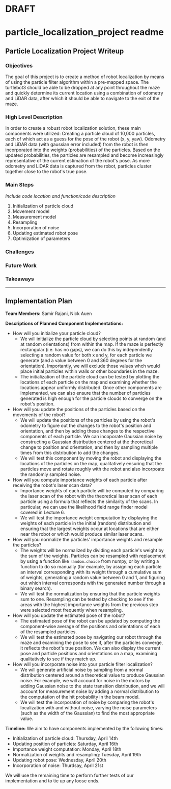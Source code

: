 # **DRAFT**
# particle_localization_project readme

## Particle Localization Project Writeup
### Objectives
The goal of this project is to create a method of robot localization by means of using the particle filter algorithm within a pre-mapped space. The turtlebot3 should be able to be dropped at any point throughout the maze and quickly determine its current location using a combination of odometry and LiDAR data, after which it should be able to navigate to the exit of the maze. 

### High Level Description
In order to create a robust robot localization solution, these main components were utilized: Creating a particle cloud of 10,000 particles, each of which act as a guess for the pose of the robot (x, y, yaw). Odometry and LiDAR data (with gaussian error included) from the robot is then incorporated into the weights (probabilities) of the particles. Based on the updated probabilities, the particles are resampled and become increasingly representative of the current estimation of the robot's pose. As more odometry and LiDAR data is captured from the robot, particles cluster together close to the robot's true pose. 

### Main Steps
*Include code location and function/code description*

1. Initialization of particle cloud
2.  Movement model
3.  Measurement model
4.  Resampling
5.  Incorporation of noise
6.  Updating estimated robot pose
7.  Optimization of parameters

### Challenges

### Future Work

### Takeaways 

----------------------
## Implementation Plan

**Team Members:** Samir Rajani, Nick Auen

**Descriptions of Planned Component Implementations:**
- How will you initialize your particle cloud?
  - We will initialize the particle cloud by selecting points at random (and at random orientations) from within the map. If the maze is perfectly rectangular (i.e. has no gaps), we can do this by independently selecting a random value for both x and y, for each particle we generate (and a value between 0 and 360 degrees for the orientation). Importantly, we will exclude those values whch would place initial particles within walls or other boundaries in the maze.
  - The initialization of the particle cloud can be tested by plotting the locations of each particle on the map and examining whether the locations appear uniformly distributed. Once other components are implemented, we can also ensure that the number of particles generated is high enough for the particle clouds to converge on the robot's position.
- How will you update the positions of the particles based on the movements of the robot?
  - We will update the positions of the particles by using the robot's odometry to figure out the changes to the robot's position and orientation, and then by adding these changes to the respective components of each particle. We can incoporate Gaussian noise by  constructing a Gaussian distribution centered at the theoretical change to position and orientation, and then by sampling multiple times from this distribution to add the changes.
  - We will test this component by moving the robot and displaying the locations of the particles on the map, qualitatively ensuring that the particles move and rotate roughly with the robot and also incorpoate the randomly sampled noise.
- How will you compute importance weights of each particle after receiving the robot's laser scan data?
  - Importance weights of each particle will be computed by comparing the laser scan of the robot with the theoretical laser scan of each particle using a formula that reflects the similarity of the scans. In particular, we can use the likelihood field range finder model covered in Lecture 6.
  - We will test the importance weight computation by displaying the weights of each particle in the initial (random) distribution and ensuring that the largest weights occur at locations that are either near the robot or which would produce similar laser scans.
- How will you normalize the particles' importance weights and resample the particles?
  - The weights will be normalized by dividing each particle's weight by the sum of the weights. Particles can be resampled with replacement by using a function like `random.choice` from numpy, or by writing a function to do so manually (for example, by assigning each particle an interval corresponding with its weight through a cumulative sum of weights, generating a random value between 0 and 1, and figuring out which interval corresponds with the generated number through a binary search).
  - We will test the normalization by ensuring that the particle weights sum to one. Resampling can be tested by checking to see if the areas with the highest importance weights from the previous step were selected most frequently when resampling.
- How will you update the estimated pose of the robot?
  - The estimated pose of the robot can be updated by computing the component-wise average of the positions and orientations of each of the resampled particles.
  - We will test the estimated pose by navigating our robot through the maze and examining the pose to see if, after the particles converge, it reflects the robot's true position. We can also display the current pose and particle positions and orientations on a map, examining qualitatively to see if they match up.
- How will you incorporate noise into your particle filter localization?
  - We will generate artificial noise by sampling from a normal distribution centered around a theoretical value to produce Gaussian noise. For example, we will account for noise in the motors by adding Gaussian noise to the state transition distribution, and we will account for measurement noise by adding a normal distribution to the computation of the hit probability in the beam model.
  - We will test the incorporation of noise by comparing the robot's localization with and without noise, varying the noise parameters (such as the width of the Gaussian) to find the most appropriate value. 
 
**Timeline:** We aim to have components implemented by the following times:
  - Initialization of particle cloud: Thursday, April 14th
  - Updating position of particles: Saturday, April 16th
  - Importance weight computation: Monday, April 18th
  - Normalization of weights and resampling: Tuesday, April 19th
  - Updating robot pose: Wednesday, April 20th
  - Incorporation of noise: Thurdsay, April 21st

We will use the remaining time to perform further tests of our implementation and to tie up any loose ends.
